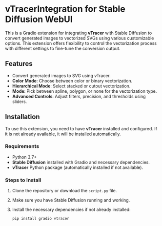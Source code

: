 # vTracerIntegration for Stable Diffusion WebUI

This is a Gradio extension for integrating **vTracer** with Stable Diffusion to convert generated images to vectorized SVGs using various customizable options. This extension offers flexibility to control the vectorization process with different settings to fine-tune the conversion output.

## Features

- Convert generated images to SVG using vTracer.
- **Color Mode**: Choose between color or binary vectorization.
- **Hierarchical Mode**: Select stacked or cutout vectorization.
- **Mode**: Pick between spline, polygon, or none for the vectorization type.
- **Advanced Controls**: Adjust filters, precision, and thresholds using sliders.

## Installation

To use this extension, you need to have **vTracer** installed and configured. If it is not already available, it will be installed automatically.

### Requirements

- Python 3.7+
- **Stable Diffusion** installed with Gradio and necessary dependencies.
- **vTracer** Python package (automatically installed if not available).

### Steps to Install

1. Clone the repository or download the `script.py` file.
2. Make sure you have Stable Diffusion running and working.
3. Install the necessary dependencies if not already installed:

   ```bash
   pip install gradio vtracer
